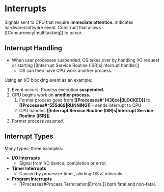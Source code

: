 # Interrupts

Signals sent to CPU that require **immediate attention.** indicates hardware/software event. Construct that allows [[Concurrency|multitasking]] to occur.


## Interrupt Handling

- When user processes suspended, OS takes over by handling I/O request or starting [[Interrupt Service Routine (ISR)s|interrupt handler]]
	- OS can then have CPU work another process.

Using an I/O blocking event as an example:

1) Event occurs. Process execution **suspended.**
2) CPU begins work on **another process.**
	1) Former process goes from **[[Processes#^1436ce|BLOCKED]]** to **[[Processes#^555d69|RUNNING]]** - sends interrupt to CPU
	2) CPU handles **[[Interrupt Service Routine (ISR)s|Interrupt Service Routine (ISR)]]**
3) Former process *resumed.*

## Interrupt Types

Many types; three examples:
- **I/O Interrupts**
	- Signal from I/O device, completion or error.
- **Timer Interrupts**
	- Caused by processer timer, alerting OS at intervals.
- **Program Interrupts**
	- [[Processes#Process Termination|Errors,]] both fatal and non-fatal.